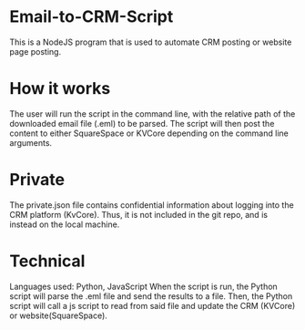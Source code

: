 # Email-to-CRM-Script
This is a NodeJS program that is used to automate CRM posting or website page posting.
# How it works
The user will run the script in the command line, with the relative path of the downloaded email file (.eml) to be parsed.
The script will then post the content to either SquareSpace or KVCore depending on the command line arguments.
# Private
The private.json file contains confidential information about logging into the CRM platform (KvCore).
Thus, it is not included in the git repo, and is instead on the local machine.

# Technical
Languages used: Python, JavaScript
When the script is run, the Python script will parse the .eml file and send the results to a file.
Then, the Python script will call a js script to read from said file and update the CRM (KVCore) or website(SquareSpace).
